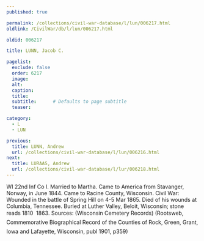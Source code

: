 ```yaml
---
published: true

permalink: /collections/civil-war-database/l/lun/006217.html
oldlink: /CivilWar/db/l/lun/006217.html

oldid: 006217

title: LUNN, Jacob C.

pagelist:
  exclude: false
  order: 6217
  image: 
  alt:
  caption:
  title:
  subtitle:      # Defaults to page subtitle
  teaser:

category: 
  - L 
  - LUN

previous:
  title: LUNN, Andrew
  url: /collections/civil-war-database/l/lun/006216.html  
next:
  title: LURAAS, Andrew
  url: /collections/civil-war-database/l/lur/006218.html   
---
```

WI 22nd Inf Co I. Married to Martha. Came to America from Stavanger, Norway, in June 1844. Came to Racine County, Wisconsin. Civil War: Wounded in the battle of Spring Hill on 4-5 Mar 1865. Died of his wounds at Columbia, Tennessee. Buried at Luther Valley, Beloit, Wisconsin; stone reads &#147;1810 &#150; 1863&#148;. Sources: (Wisconsin Cemetery Records) (Rootsweb, &#147;Commemorative Biographical Record of the Counties of Rock, Green, Grant, Iowa and Lafayette, Wisconsin&#148;, publ 1901, p359)